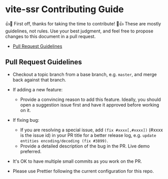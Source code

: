 # vite-ssr Contributing Guide

👍🎉 First off, thanks for taking the time to contribute! 🎉👍
These are mostly guidelines, not rules. Use your best judgment, and feel free to propose changes to this document in a pull request.

- [Pull Request Guidelines](#pull-request-guidelines)

## Pull Request Guidelines

- Checkout a topic branch from a base branch, e.g. `master`, and merge back against that branch.

- If adding a new feature:

  - Provide a convincing reason to add this feature. Ideally, you should open a suggestion issue first and have it approved before working on it.

- If fixing bug:

  - If you are resolving a special issue, add `(fix #xxxx[,#xxxx])` (#xxxx is the issue id) in your PR title for a better release log, e.g. `update entities encoding/decoding (fix #3899)`.
  - Provide a detailed description of the bug in the PR. Live demo preferred.

- It's OK to have multiple small commits as you work on the PR.

- Please use Prettier following the current configuration for this repo.
